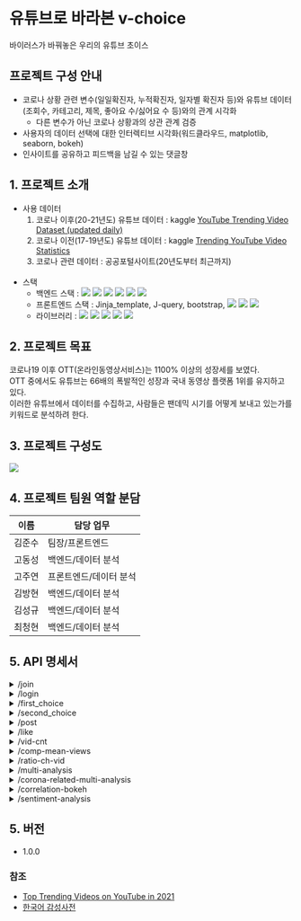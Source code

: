 

# 유튜브로 바라본 v-choice

바이러스가 바꿔놓은 우리의 유튜브 초이스

## 프로젝트 구성 안내

- 코로나 상황 관련 변수(일일확진자, 누적확진자, 일자별 확진자 등)와 유튜브 데이터(조회수, 카테고리, 제목, 좋아요 수/싫어요 수 등)와의 관계 시각화
  -  다른 변수가 아닌 코로나 상황과의 상관 관계 검증
- 사용자의 데이터 선택에 대한 인터렉티브 시각화(워드클라우드, matplotlib, seaborn, bokeh)
- 인사이트를 공유하고 피드백을 남길 수 있는 댓글창

## 1. 프로젝트 소개
  
- 사용 데이터
    1. 코로나 이후(20-21년도) 유튜브 데이터 : kaggle [YouTube Trending Video Dataset (updated daily)](https://www.kaggle.com/rsrishav/youtube-trending-video-dataset)
    2. 코로나 이전(17-19년도) 유튜브 데이터 : kaggle [Trending YouTube Video Statistics](https://www.kaggle.com/datasnaek/youtube-new)
    3. 코로나 관련 데이터 : 공공포털사이트(20년도부터 최근까지)
  </br>
- 스택
  - 백엔드 스택 : 
  <img src="https://img.shields.io/badge/Python-3766AB?style=flat-square&logo=Python&logoColor=white"/></a>
  <img src="https://img.shields.io/badge/Jupyter-F37626?style=flat-square&logo=jupyter&logoColor=white"/></a>
  <img src="https://img.shields.io/badge/Mysql-E6B91E?style=flat-square&logo=MySql&logoColor=white"/></a>
  <img src="https://img.shields.io/badge/Flask-29B5E8?style=flat-square&logo=Flask&logoColor=white"/></a>
  <img src="https://img.shields.io/badge/aws-333664?style=flat-square&logo=amazon-aws&logoColor=white"/></a>
  <img src="https://img.shields.io/badge/Ubuntu-E95420?style=flat-square&logo=Ubuntu&logoColor=white"/></a>
  - 프론트엔드 스택 : Jinja_template, J-query, bootstrap,
  <img src="https://img.shields.io/badge/Jinja-B41717?style=flat-square&logo=Jinja&logoColor=white"/></a>
  <img src="https://img.shields.io/badge/JQuery-0769AD?style=flat-square&logo=JQuery&logoColor=white"/></a>
  <img src="https://img.shields.io/badge/Bootstrap-7952B3?style=flat-square&logo=Bootstrap&logoColor=white"/></a>
  - 라이브러리 : 
  <img src="https://img.shields.io/badge/Pandas-FF6600?style=flat-square&logo=Pandas&logoColor=white"/></a>
  <img src="https://img.shields.io/badge/Numpy-013243?style=flat-square&logo=Numpy&logoColor=white"/></a>
  <img src="https://img.shields.io/badge/matplotlib-125345?style=flat-square&logo=matplotlib&logoColor=white"/></a>
  <img src="https://img.shields.io/badge/seaborn-00CCBB?style=flat-square&logo=seaborn&logoColor=white"/></a>
  <img src="https://img.shields.io/badge/sweetalert2-FEC111?style=flat-square&logo=sweetalert2&logoColor=white"/></a>



## 2. 프로젝트 목표

코로나19 이후 OTT(온라인동영상서비스)는 1100% 이상의 성장세를 보였다. \
OTT 중에서도 유튜브는 66배의 폭발적인 성장과 국내 동영상 플랫폼 1위를 유지하고 있다. \
이러한 유튜브에서 데이터를 수집하고, 사람들은 팬데믹 시기를 어떻게 보내고 있는가를 키워드로 분석하려 한다.

## 3. 프로젝트 구성도
![](/V-choice_UI_UX정의서.jpg)

## 4. 프로젝트 팀원 역할 분담

| 이름 | 담당 업무 |
| ------ | ------ |
| 김준수 | 팀장/프론트엔드 |
| 고동성 | 백엔드/데이터 분석 |
| 고주연 | 프론트엔드/데이터 분석 |
| 김방현 | 백엔드/데이터 분석 |
| 김성규 | 백엔드/데이터 분석 |
| 최청현 | 백엔드/데이터 분석 |

## 5. API 명세서

<details>
<summary>/join</summary>

| method | description | parameters |
|--------|-------------|------------|
| post | 회원의 회원가입 | <span dir="">'user_id', 'user_pw'</span> |

</details>
<details>
<summary>/login</summary>

| method | description | parameters |
|--------|-------------|------------|
| post | 회원의 로그인    | <span dir="">'user_id', 'user_pw'</span> |

</details>
<details>
<summary>/first_choice</summary>

| method | description | parameters |
|--------|-------------|------------|
| post | 첫번째 yes or no의 회원정보 | 'first_choice', 'user' |

</details>
<details>
<summary>/second_choice</summary>

| method | description | parameters |
|--------|-------------|------------|
| post | 두번째 yes or no의 회원정보 | 'second_choice', 'user' |

</details>
<details>
<summary>/post</summary>

| method | description | parameters |
|--------|-------------|------------|
| post | 게시판의 글 업로드 | 'content', 'author' |
| delete | 게시판의 글 삭제 | 'id', 'author' |
| patch | 게시판의 글 수정 | 'id', 'content' |

</details>
<details>
<summary>/like</summary>

| method | description | parameters |
|--------|-------------|------------|
| patch | 게시판의 좋아요 | 'id' |

</details>
<details>
<summary>/vid-cnt</summary>

| method | description | parameters |
|--------|-------------|------------|
| post | 카테고리 별 영상 수 변화 | 'category_id' |

</details>
<details>
<summary>
<span dir="">/comp-mean-views</span>
</summary>

| method | description | parameters |
|--------|-------------|------------|
| post | 평균 조회수 비교 | 'category_id' |

</details>
<details>
<summary>/ratio-ch-vid</summary>

| method | description | parameters |
|--------|-------------|------------|
| post | 코로나 전후 영상들의 카테고리 \
순위 및 비율 변화 | 'label_num' |

</details>
<details>
<summary>
<span dir="">/multi-analysis</span>
</summary>

| method | description | parameters |
|--------|-------------|------------|
| post | 멀티 분석 | 'selection_1_num', 'selection_2_num', 'category_id' |

</details>
<details>
<summary>
<span dir="">/corona-related-multi-analysis</span>
</summary>

| method | description | parameters |
|--------|-------------|------------|
| post | 코로나 영상 추출 후  \
멀티분석기능 | 'selection_1_num', 'selection_2_num' |

</details>
<details>
<summary>
<span dir="">/correlation-bokeh</span>
</summary>

| method | description | parameters |
|--------|-------------|------------|
| post | bokeh 상관관계 그래프 | 'category_id' |

</details>
<details>
<summary>
<span dir="">/sentiment-analysis</span>
</summary>

| method | description | parameters |
|--------|-------------|------------|
| post | 감정분석 결과 그래프 | 'user_want' |

</details>

## 5. 버전

- 1.0.0

### 참조

- [Top Trending Videos on YouTube in 2021](https://russelllim22.medium.com/d576fa1f4c34)
- [한국어 감성사전](https://github.com/park1200656/KnuSentiLex/find/c95a8a9bcb78ef92e3f8ddd277abaf31451d9f23)


